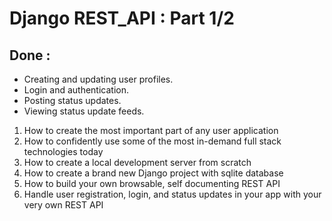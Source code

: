 # Django REST_API : Part 1/2

## Done :

* Creating and updating user profiles.
* Login and authentication.
* Posting status updates.
* Viewing status update feeds.  


1. How to create the most important part of any user application
2. How to confidently use some of the most in-demand full stack technologies today
3. How to create a local development server from scratch
4. How to create a brand new Django project with sqlite database
5. How to build your own browsable, self documenting REST API
6. Handle user registration, login, and status updates in your app with your very own REST API

